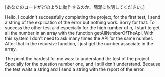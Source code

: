 [あなたのコードがどのように動作するのか、簡潔に説明してください。]

Hello,
I couldn't successfully completing the project, for the first test, I send a string of the explication of the error but nothing work. Sorry for that.
To success the other test and especially for the high number of n, I start to get all the number in an array with the function getAllNumberOfTheApi.
With this system I don't need to ask many times the API for the same number. After that in the recursive function, I just get the number associate in the array.

The point the hardest for me was: to understand the test of the project. Specially for the question number one, and I still don't understand. Because the test waits a string and I send a string with the report of the error.